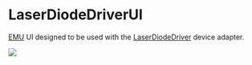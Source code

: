 # LaserDiodeDriverUI
[EMU](https://micro-manager.org/wiki/EMU) UI designed to be used with the [LaserDiodeDriver](https://github.com/john-wigg/LaserDiodeDriver) device adapter.

![](../master/screen.png?raw=true)
